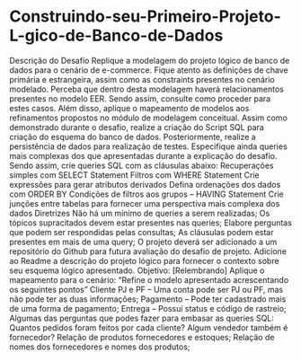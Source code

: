 # Construindo-seu-Primeiro-Projeto-L-gico-de-Banco-de-Dados
Descrição do Desafio 
Replique a modelagem do projeto lógico de banco de dados para o cenário de e-commerce. 
Fique atento as definições de chave primária e estrangeira, assim como as constraints presentes no cenário modelado.
Perceba que dentro desta modelagem haverá relacionamentos presentes no modelo EER. Sendo assim, consulte como proceder para estes casos.
Além disso, aplique o mapeamento de modelos aos refinamentos propostos no módulo de modelagem conceitual. 
Assim como demonstrado durante o desafio, realize a criação do Script SQL para criação do esquema do banco de dados. 
Posteriormente, realize a persistência de dados para realização de testes. 
Especifique ainda queries mais complexas dos que apresentadas durante a explicação do desafio. Sendo assim, crie queries SQL com as cláusulas abaixo:  Recuperações simples com SELECT Statement Filtros com WHERE Statement Crie expressões para gerar atributos derivados Defina ordenações dos dados com ORDER BY Condições de filtros aos grupos – HAVING Statement Crie junções entre tabelas para fornecer uma perspectiva mais complexa dos dados Diretrizes Não há um mínimo de queries a serem realizadas; Os tópicos supracitados devem estar presentes nas queries; 
Elabore perguntas que podem ser respondidas pelas consultas; As cláusulas podem estar presentes em mais de uma query; 
O projeto deverá ser adicionado a um repositório do Github para futura avaliação do desafio de projeto. Adicione ao Readme a descrição do projeto lógico para fornecer o contexto sobre seu esquema lógico apresentado.  Objetivo: [Relembrando] Aplique o mapeamento para o  cenário:  “Refine o modelo apresentado acrescentando os seguintes pontos”  Cliente PJ e PF – Uma conta pode ser PJ ou PF, mas não pode ter as duas informações; Pagamento – Pode ter cadastrado mais de uma forma de pagamento; Entrega – Possui status e código de rastreio; Algumas das perguntas que podes fazer para embasar as queries SQL:  Quantos pedidos foram feitos por cada cliente? Algum vendedor também é fornecedor? Relação de produtos fornecedores e estoques; Relação de nomes dos fornecedores e nomes dos produtos;
